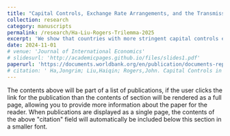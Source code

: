 ```yaml
---
title: "Capital Controls, Exchange Rate Arrangements, and the Transmission of U.S. Monetary Policy"
collection: research
category: manuscripts
permalink: /research/Ha-Liu-Rogers-Trilemma-2025
excerpt: 'We show that countries with more stringent capital controls exhibit systematically smaller responses of interest rates to unanticipated changes in U.S. monetary policy. This is robust to controlling for other country characteristics, consideration of endogenous capital controls, and alternative measures of interest rates and policy shocks. Results are validated on a cross-country panel of firm-level stock returns. We find with similar robustness that countries with more flexible exchange rate regimes exhibit smaller interest rate responses to U.S. monetary policy shocks. Our results provide strong evidence that the constraints imposed by the classic Trilemma are present in the recent data.'
date: 2024-11-01
# venue: 'Journal of International Economics'
# slidesurl: 'http://academicpages.github.io/files/slides1.pdf'
paperurl: 'https://documents.worldbank.org/en/publication/documents-reports/documentdetail/099737510042356177/idu0d0f72eff0c5f40430109e25085e3858b298c'
# citation: ' Ha,Jongrim; Liu,Haiqin; Rogers,John. Capital Controls in Emerging and Developing Economies and the Transmission of U.S. Monetary Policy (English). Policy Research working paper ; no. WPS 10582 Washington, D.C. : World Bank Group.'
---
```


The contents above will be part of a list of publications, if the user clicks the link for the publication than the contents of section will be rendered as a full page, allowing you to provide more information about the paper for the reader. When publications are displayed as a single page, the contents of the above "citation" field will automatically be included below this section in a smaller font.